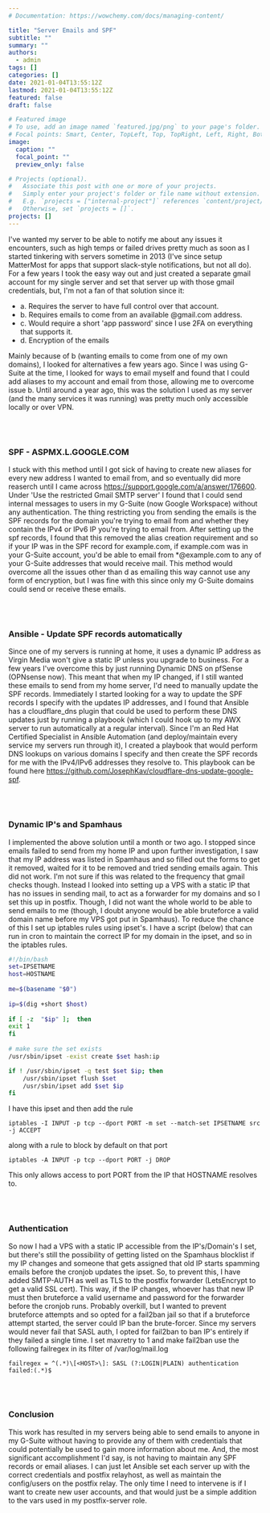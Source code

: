```yaml
---
# Documentation: https://wowchemy.com/docs/managing-content/

title: "Server Emails and SPF"
subtitle: ""
summary: ""
authors:
  - admin
tags: []
categories: []
date: 2021-01-04T13:55:12Z
lastmod: 2021-01-04T13:55:12Z
featured: false
draft: false

# Featured image
# To use, add an image named `featured.jpg/png` to your page's folder.
# Focal points: Smart, Center, TopLeft, Top, TopRight, Left, Right, BottomLeft, Bottom, BottomRight.
image:
  caption: ""
  focal_point: ""
  preview_only: false

# Projects (optional).
#   Associate this post with one or more of your projects.
#   Simply enter your project's folder or file name without extension.
#   E.g. `projects = ["internal-project"]` references `content/project/deep-learning/index.md`.
#   Otherwise, set `projects = []`.
projects: []
---
```


I've wanted my server to be able to notify me about any issues it encounters, such as high temps or failed drives pretty much as soon as I started tinkering with servers sometime in 2013 (I've since setup MatterMost for apps that support slack-style notifications, but not all do). For a few years I took the easy way out and just created a separate gmail account for my single server and set that server up with those gmail credentials, but, I'm not a fan of that solution since it:

* a. Requires the server to have full control over that account.
* b. Requires emails to come from an available @gmail.com address.
* c. Would require a short 'app password' since I use 2FA on everything that supports it.
* d. Encryption of the emails

Mainly because of b (wanting emails to come from one of my own domains), I looked for alternatives a few years ago. Since I was using G-Suite at the time, I looked for ways to email myself and found that I could add aliases to my account and email from those, allowing me to overcome issue b. Until around a year ago, this was the solution I used as my server (and the many services it was running) was pretty much only accessible locally or over VPN. 

<br />
<br />

### SPF - ASPMX.L.GOOGLE.COM
I stuck with this method until I got sick of having to create new aliases for every new address I wanted to email from, and so eventually did more reaserch until I came across https://support.google.com/a/answer/176600. Under 'Use the restricted Gmail SMTP server' I found that I could send internal messages to users in my G-Suite (now Google Workspace) without any authentication. The thing restricting you from sending the emails is the SPF records for the domain you're trying to email from and whether they contain the IPv4 or IPv6 IP you're trying to email from. After setting up the spf records, I found that this removed the alias creation requirement and so if your IP was in the SPF record for example.com, if example.com was in your G-Suite account, you'd be able to email from *@example.com to any of your G-Suite addresses that would receive mail. This method would overcome all the issues other than d as emailing this way cannot use any form of encryption, but I was fine with this since only my G-Suite domains could send or receive these emails.

<br />
<br />

### Ansible - Update SPF records automatically
Since one of my servers is running at home, it uses a dynamic IP address as Virgin Media won't give a static IP unless you upgrade to business. For a few years I've overcome this by just running Dynamic DNS on pfSense (OPNsense now). This meant that when my IP changed, if I still wanted these emails to send  from my home server, I'd need to manually update the SPF records. Immediately I started looking for a way to update the SPF records I specify with the updates IP addresses, and I found that Ansible has a cloudflare_dns plugin that could be used to perform these DNS updates just by running a playbook (which I could hook up to my AWX server to run automatically at a regular interval). Since I'm an Red Hat Certified Specialist in Ansible Automation (and deploy/maintain every service my servers run through it), I created a playbook that would perform DNS lookups on various domains I specify and then create the SPF records for me with the IPv4/IPv6 addresses they resolve to. This playbook can be found here https://github.com/JosephKav/cloudflare-dns-update-google-spf.

<br />
<br />

### Dynamic IP's and Spamhaus
I implemented the above solution until a month or two ago. I stopped since emails failed to send from my home IP and upon further investigation, I saw that my IP address was listed in Spamhaus and so filled out the forms to get it removed, waited for it to be removed and tried sending emails again. This did not work. I'm not sure if this was related to the frequency that gmail checks though. Instead I looked into setting up a VPS with a static IP that has no issues in sending mail, to act as a forwarder for my domains and so I set this up in postfix. Though, I did not want the whole world to be able to send emails to me (though, I doubt anyone would be able bruteforce a valid domain name before my VPS got put in Spamhaus). To reduce the chance of this I set up iptables rules using ipset's. I have a script (below) that can run in cron to maintain the correct IP for my domain in the ipset, and so in the iptables rules.

```bash
#!/bin/bash
set=IPSETNAME
host=HOSTNAME
  
me=$(basename "$0")
  
ip=$(dig +short $host)
  
if [ -z  "$ip" ];  then
exit 1
fi
  
# make sure the set exists
/usr/sbin/ipset -exist create $set hash:ip

if ! /usr/sbin/ipset -q test $set $ip; then
    /usr/sbin/ipset flush $set
    /usr/sbin/ipset add $set $ip
fi
```

I have this ipset and then add the rule

`iptables -I INPUT -p tcp --dport PORT -m set --match-set IPSETNAME src -j ACCEPT`

along with a rule to block by default on that port

`iptables -A INPUT -p tcp --dport PORT -j DROP`

This only allows access to port PORT from the IP that HOSTNAME resolves to.

<br />
<br />

### Authentication
So now I had a VPS with a static IP accessible from the IP's/Domain's I set, but there's still the possibility of getting listed on the Spamhaus blocklist if my IP changes and someone that gets assigned that old IP starts spamming emails before the cronjob updates the ipset. So, to prevent this, I have added SMTP-AUTH as well as TLS to the postfix forwarder (LetsEncrypt to get a valid SSL cert). This way, if the IP changes, whoever has that new IP must then bruteforce a valid username and password for the forwarder before the cronjob runs. Probably overkill, but I wanted to prevent bruteforce attempts and so opted for a fail2ban jail so that if a bruteforce attempt started, the server could IP ban the brute-forcer. Since my servers would never fail that SASL auth, I opted for fail2ban to ban IP's entirely if they failed a single time. I set maxretry to 1 and make fail2ban use the following failregex in its filter of /var/log/mail.log

`failregex = ^(.*)\[<HOST>\]: SASL (?:LOGIN|PLAIN) authentication failed:(.*)$`

<br />
<br />

### Conclusion
This work has resulted in my servers being able to send emails to anyone in my G-Suite without having to provide any of them with credentials that could potentially be used to gain more information about me. And, the most significant accomplishment I'd say, is not having to maintain any SPF records or email aliases. I can just let Ansible set each server up with the correct credentials and postfix relayhost, as well as maintain the config/users on the postfix relay. The only time I need to intervene is if I want to create new user accounts, and that would just be a simple addition to the vars used in my postfix-server role.